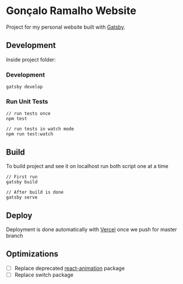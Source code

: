 <h1>
  Gonçalo Ramalho Website
</h1>

Project for my personal website built with [Gatsby](https://www.gatsbyjs.com/).

## Development

Inside project folder:

### Development

```
gatsby develop
```

### Run Unit Tests

```
// run tests once
npm test

// run tests in watch mode
npm run test:watch
```

## Build

To build project and see it on localhost run both script one at a time

```
// First run
gatsby build

// After build is done
gatsby serve
```

## Deploy

Deployment is done automatically with [Vercel](https://vercel.com) once we push for master branch

## Optimizations

- [ ] Replace deprecated [react-animation](https://github.com/nearform/react-animation#readme) package
- [ ] Replace switch package
